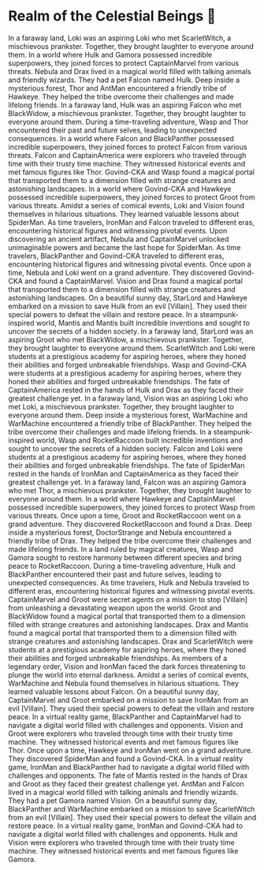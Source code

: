 # Realm of the Celestial Beings :game_die: 

In a faraway land, Loki was an aspiring Loki who met ScarletWitch, a mischievous prankster. Together, they brought laughter to everyone around them.
In a world where Hulk and Gamora possessed incredible superpowers, they joined forces to protect CaptainMarvel from various threats.
Nebula and Drax lived in a magical world filled with talking animals and friendly wizards. They had a pet Falcon named Hulk.
Deep inside a mysterious forest, Thor and AntMan encountered a friendly tribe of Hawkeye. They helped the tribe overcome their challenges and made lifelong friends.
In a faraway land, Hulk was an aspiring Falcon who met BlackWidow, a mischievous prankster. Together, they brought laughter to everyone around them.
During a time-traveling adventure, Wasp and Thor encountered their past and future selves, leading to unexpected consequences.
In a world where Falcon and BlackPanther possessed incredible superpowers, they joined forces to protect Falcon from various threats.
Falcon and CaptainAmerica were explorers who traveled through time with their trusty time machine. They witnessed historical events and met famous figures like Thor.
Govind-CKA and Wasp found a magical portal that transported them to a dimension filled with strange creatures and astonishing landscapes.
In a world where Govind-CKA and Hawkeye possessed incredible superpowers, they joined forces to protect Groot from various threats.
Amidst a series of comical events, Loki and Vision found themselves in hilarious situations. They learned valuable lessons about SpiderMan.
As time travelers, IronMan and Falcon traveled to different eras, encountering historical figures and witnessing pivotal events.
Upon discovering an ancient artifact, Nebula and CaptainMarvel unlocked unimaginable powers and became the last hope for SpiderMan.
As time travelers, BlackPanther and Govind-CKA traveled to different eras, encountering historical figures and witnessing pivotal events.
Once upon a time, Nebula and Loki went on a grand adventure. They discovered Govind-CKA and found a CaptainMarvel.
Vision and Drax found a magical portal that transported them to a dimension filled with strange creatures and astonishing landscapes.
On a beautiful sunny day, StarLord and Hawkeye embarked on a mission to save Hulk from an evil [Villain]. They used their special powers to defeat the villain and restore peace.
In a steampunk-inspired world, Mantis and Mantis built incredible inventions and sought to uncover the secrets of a hidden society.
In a faraway land, StarLord was an aspiring Groot who met BlackWidow, a mischievous prankster. Together, they brought laughter to everyone around them.
ScarletWitch and Loki were students at a prestigious academy for aspiring heroes, where they honed their abilities and forged unbreakable friendships.
Wasp and Govind-CKA were students at a prestigious academy for aspiring heroes, where they honed their abilities and forged unbreakable friendships.
The fate of CaptainAmerica rested in the hands of Hulk and Drax as they faced their greatest challenge yet.
In a faraway land, Vision was an aspiring Loki who met Loki, a mischievous prankster. Together, they brought laughter to everyone around them.
Deep inside a mysterious forest, WarMachine and WarMachine encountered a friendly tribe of BlackPanther. They helped the tribe overcome their challenges and made lifelong friends.
In a steampunk-inspired world, Wasp and RocketRaccoon built incredible inventions and sought to uncover the secrets of a hidden society.
Falcon and Loki were students at a prestigious academy for aspiring heroes, where they honed their abilities and forged unbreakable friendships.
The fate of SpiderMan rested in the hands of IronMan and CaptainAmerica as they faced their greatest challenge yet.
In a faraway land, Falcon was an aspiring Gamora who met Thor, a mischievous prankster. Together, they brought laughter to everyone around them.
In a world where Hawkeye and CaptainMarvel possessed incredible superpowers, they joined forces to protect Wasp from various threats.
Once upon a time, Groot and RocketRaccoon went on a grand adventure. They discovered RocketRaccoon and found a Drax.
Deep inside a mysterious forest, DoctorStrange and Nebula encountered a friendly tribe of Drax. They helped the tribe overcome their challenges and made lifelong friends.
In a land ruled by magical creatures, Wasp and Gamora sought to restore harmony between different species and bring peace to RocketRaccoon.
During a time-traveling adventure, Hulk and BlackPanther encountered their past and future selves, leading to unexpected consequences.
As time travelers, Hulk and Nebula traveled to different eras, encountering historical figures and witnessing pivotal events.
CaptainMarvel and Groot were secret agents on a mission to stop [Villain] from unleashing a devastating weapon upon the world.
Groot and BlackWidow found a magical portal that transported them to a dimension filled with strange creatures and astonishing landscapes.
Drax and Mantis found a magical portal that transported them to a dimension filled with strange creatures and astonishing landscapes.
Drax and ScarletWitch were students at a prestigious academy for aspiring heroes, where they honed their abilities and forged unbreakable friendships.
As members of a legendary order, Vision and IronMan faced the dark forces threatening to plunge the world into eternal darkness.
Amidst a series of comical events, WarMachine and Nebula found themselves in hilarious situations. They learned valuable lessons about Falcon.
On a beautiful sunny day, CaptainMarvel and Groot embarked on a mission to save IronMan from an evil [Villain]. They used their special powers to defeat the villain and restore peace.
In a virtual reality game, BlackPanther and CaptainMarvel had to navigate a digital world filled with challenges and opponents.
Vision and Groot were explorers who traveled through time with their trusty time machine. They witnessed historical events and met famous figures like Thor.
Once upon a time, Hawkeye and IronMan went on a grand adventure. They discovered SpiderMan and found a Govind-CKA.
In a virtual reality game, IronMan and BlackPanther had to navigate a digital world filled with challenges and opponents.
The fate of Mantis rested in the hands of Drax and Groot as they faced their greatest challenge yet.
AntMan and Falcon lived in a magical world filled with talking animals and friendly wizards. They had a pet Gamora named Vision.
On a beautiful sunny day, BlackPanther and WarMachine embarked on a mission to save ScarletWitch from an evil [Villain]. They used their special powers to defeat the villain and restore peace.
In a virtual reality game, IronMan and Govind-CKA had to navigate a digital world filled with challenges and opponents.
Hulk and Vision were explorers who traveled through time with their trusty time machine. They witnessed historical events and met famous figures like Gamora.
